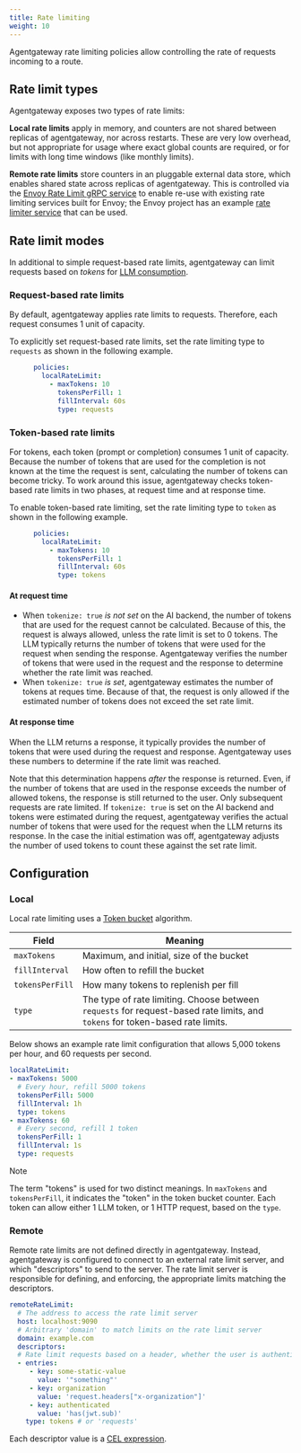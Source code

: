 ```yaml
---
title: Rate limiting
weight: 10
---
```


Agentgateway rate limiting policies allow controlling the rate of requests incoming to a route.

## Rate limit types

Agentgateway exposes two types of rate limits:

**Local rate limits** apply in memory, and counters are not shared between replicas of agentgateway, nor across restarts.
These are very low overhead, but not appropriate for usage where exact global counts are required, or for limits with long time windows (like monthly limits).

**Remote rate limits** store counters in an pluggable external data store, which enables shared state across replicas of agentgateway.
This is controlled via the [Envoy Rate Limit gRPC service](https://www.envoyproxy.io/docs/envoy/latest/api-v3/service/ratelimit/v3/rls.proto) to enable re-use with existing rate limiting services built for Envoy; the Envoy project has an example [rate limiter service](https://github.com/envoyproxy/ratelimit) that can be used.

## Rate limit modes

In additional to simple request-based rate limits, agentgateway can limit requests based on *tokens* for [LLM consumption](/docs/llm/).

### Request-based rate limits

By default, agentgateway applies rate limits to requests. Therefore, each request consumes 1 unit of capacity.

To explicitly set request-based rate limits, set the rate limiting type to `requests` as shown in the following example. 

```yaml
      policies:
        localRateLimit:
          - maxTokens: 10
            tokensPerFill: 1
            fillInterval: 60s
            type: requests

```



### Token-based rate limits

For tokens, each token (prompt or completion) consumes 1 unit of capacity.
Because the number of tokens that are used for the completion is not known at the time the request is sent, calculating the number of tokens can become tricky. To work around this issue, agentgateway checks token-based rate limits in two phases, at request time and at response time. 

To enable token-based rate limiting, set the rate limiting type to `token` as shown in the following example. 

```yaml
      policies:
        localRateLimit:
          - maxTokens: 10
            tokensPerFill: 1
            fillInterval: 60s
            type: tokens
```

#### At request time

* When `tokenize: true` _is not set_ on the AI backend, the number of tokens that are used for the request cannot be calculated. Because of this, the request is always allowed, unless the rate limit is set to 0 tokens. The LLM typically returns the number of tokens that were used for the request when sending the response. Agentgateway verifies the number of tokens that were used in the request and the response to determine whether the rate limit was reached. 
* When `tokenize: true` _is set_, agentgateway estimates the number of tokens at reques time. Because of that, the request is only allowed if the estimated number of tokens does not exceed the set rate limit. 

#### At response time

When the LLM returns a response, it typically provides the number of tokens that were used during the request and response. Agentgateway uses these numbers to determine if the rate limit was reached. 

Note that this determination happens _after_ the response is returned. Even, if the number of tokens that are used in the response exceeds the number of allowed tokens, the response is still returned to the user. Only subsequent requests are rate limited. If `tokenize: true` is set on the AI backend and tokens were estimated during the request, agentgateway verifies the actual number of tokens that were used for the request when the LLM returns its response. In the case the initial estimation was off, agentgateway adjusts the number of used tokens to count these against the set rate limit. 

## Configuration

### Local

Local rate limiting uses a [Token bucket](https://en.wikipedia.org/wiki/Token_bucket) algorithm.

|Field|Meaning|
|-|-|
|`maxTokens`|Maximum, and initial, size of the bucket|
|`fillInterval`|How often to refill the bucket|
|`tokensPerFill`|How many tokens to replenish per fill|
|`type`|The type of rate limiting. Choose between `requests` for request-based rate limits, and `tokens` for token-based rate limits. |

Below shows an example rate limit configuration that allows 5,000 tokens per hour, and 60 requests per second.

```yaml
localRateLimit:
- maxTokens: 5000
  # Every hour, refill 5000 tokens
  tokensPerFill: 5000
  fillInterval: 1h
  type: tokens
- maxTokens: 60
  # Every second, refill 1 token
  tokensPerFill: 1
  fillInterval: 1s
  type: requests
```

> [!NOTE]
> The term "tokens" is used for two distinct meanings. In `maxTokens` and `tokensPerFill`, it indicates the "token" in the token bucket counter. Each token can allow either 1 LLM token, or 1 HTTP request, based on the `type`.

### Remote

Remote rate limits are not defined directly in agentgateway.
Instead, agentgateway is configured to connect to an external rate limit server, and which "descriptors" to send to the server.
The rate limit server is responsible for defining, and enforcing, the appropriate limits matching the descriptors.

```yaml
remoteRateLimit:
  # The address to access the rate limit server
  host: localhost:9090
  # Arbitrary 'domain' to match limits on the rate limit server
  domain: example.com
  descriptors:
  # Rate limit requests based on a header, whether the user is authenticated, and a static value (used to match a specific rate limit rule on the rate limit server)
  - entries:
     - key: some-static-value
       value: '"something"'
     - key: organization
       value: 'request.headers["x-organization"]'
     - key: authenticated
       value: 'has(jwt.sub)'
    type: tokens # or 'requests'
```

Each descriptor value is a [CEL expression](/docs/operations/cel).
